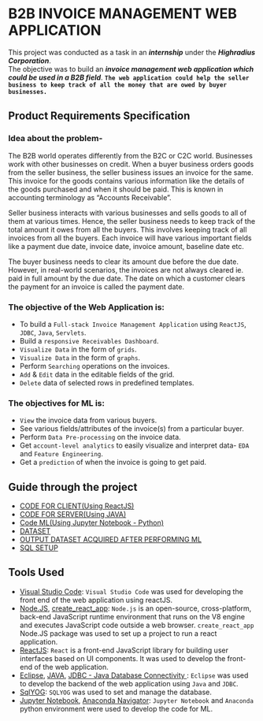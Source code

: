 # B2B INVOICE MANAGEMENT WEB APPLICATION
This project was conducted as a task in an ***internship*** under the ***Highradius Corporation***.  
The objective was to build an ***invoice management web application which could be used in a B2B field***. 
**`The web application could help the seller business to keep track of all the money that are owed by buyer businesses.`**

## Product Requirements Specification

### Idea about the problem-

The B2B world operates differently from the B2C or C2C world. 
Businesses work with other businesses on credit. 
When a buyer business orders goods from the seller business, 
the seller business issues an invoice for the same. 
This invoice for the goods contains various information like the details of the goods purchased and when it should be paid. 
This is known in accounting terminology as “Accounts Receivable”.  
  
Seller business interacts with various businesses and sells goods to all of them at various times. 
Hence, the seller business needs to keep track of the total amount it owes from all the buyers. 
This involves keeping track of all invoices from all the buyers. 
Each invoice will have various important fields like a payment due date, invoice date, invoice amount, baseline date etc.  
  
The buyer business needs to clear its amount due before the due date. 
However, in real-world scenarios, the invoices are not always cleared ie. paid in full amount by the due date. 
The date on which a customer clears the payment for an invoice is called the payment date.   
  
### The objective of the Web Application is: 
- To build a `Full-stack Invoice Management Application` using `ReactJS`, `JDBC`, `Java`, `Servlets`. 
- Build a `responsive Receivables Dashboard`.
- `Visualize Data` in the form of `grids`. 
- `Visualize Data` in the form of `graphs`. 
- Perform `Searching` operations on the invoices. 
- `Add` & `Edit` data in the editable fields of the grid. 
- `Delete` data of selected rows in predefined templates. 


### The objectives for ML is:
- `View` the invoice data from various buyers. 
- See various fields/attributes of the invoice(s) from a particular buyer. 
- Perform `Data Pre-processing` on the invoice data. 
- Get `account-level analytics` to easily visualize and interpret data- `EDA` and 
`Feature Engineering`. 
- Get a `prediction` of when the invoice is going to get paid.


## Guide through the project
- [CODE FOR CLIENT(Using ReactJS)](client/src/)  
- [CODE FOR SERVER(Using JAVA)](server/src/main/java/crud/)  
- [Code ML(Using Jupyter Notebook - Python)](ml/HRC62283WK_RUDRASHIS_DUTTA_prediction.ipynb)  
- [DATASET](ml/dataset.csv?raw=true)  
- [OUTPUT DATASET ACQUIRED AFTER PERFORMING ML](ml/HRC62283WK_RUDRASHIS_DUTTA.csv?raw=true)  
- [SQL SETUP](database/H2H_Internship.sql?raw=true)

## Tools Used
- [Visual Studio Code](https://code.visualstudio.com/): `Visual Studio Code` was used for developing the front end of the web application using reactJS.  
- [Node.JS](https://nodejs.org/en/), [create_react_app](https://create-react-app.dev/): `Node.js` is an open-source, cross-platform, 
back-end JavaScript runtime environment 
that runs on the V8 engine and executes JavaScript code outside a web browser. 
`create_react_app` Node.JS package was used to set up a project to run a react application.  
- [ReactJS](https://reactjs.org/): `React` is a front-end JavaScript library for building user interfaces based on UI components. It was used to develop the front-end
of the web application.  
- [Eclipse](https://www.eclipse.org/), [JAVA](https://www.oracle.com/in/java/), [JDBC - Java Database Connectivity ](https://docs.oracle.com/javase/tutorial/jdbc/basics/index.html): `Eclipse` was used to develop the backend of the web application using `Java` and `JDBC`.
- [SqlYOG](https://webyog.com/product/sqlyog/): `SQLYOG` was used to set and manage the database.
- [Jupyter Notebook](https://jupyter.org/), [Anaconda Navigator](https://docs.anaconda.com/anaconda/navigator/index.html): 
`Jupyter Notebook` and `Anaconda` python environment were used to develop the code for ML.

